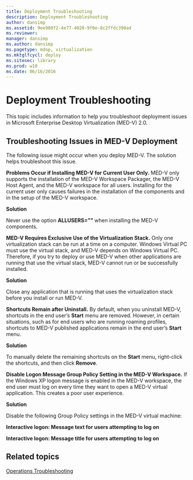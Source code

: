 ```yaml
---
title: Deployment Troubleshooting
description: Deployment Troubleshooting
author: dansimp
ms.assetid: 9ee980f2-4e77-4020-9f0e-8c2ffdc390ad
ms.reviewer: 
manager: dansimp
ms.author: dansimp
ms.pagetype: mdop, virtualization
ms.mktglfcycl: deploy
ms.sitesec: library
ms.prod: w10
ms.date: 06/16/2016
---
```



# Deployment Troubleshooting


This topic includes information to help you troubleshoot deployment issues in Microsoft Enterprise Desktop Virtualization (MED-V) 2.0.

## Troubleshooting Issues in MED-V Deployment


The following issue might occur when you deploy MED-V. The solution helps troubleshoot this issue.

**Problems Occur if Installing MED-V for Current User Only.** MED-V only supports the installation of the MED-V Workspace Packager, the MED-V Host Agent, and the MED-V workspace for all users. Installing for the current user only causes failures in the installation of the components and in the setup of the MED-V workspace.

**Solution**

Never use the option **ALLUSERS=””** when installing the MED-V components.

**MED-V Requires Exclusive Use of the Virtualization Stack.** Only one virtualization stack can be run at a time on a computer. Windows Virtual PC must use the virtual stack, and MED-V depends on Windows Virtual PC. Therefore, if you try to deploy or use MED-V when other applications are running that use the virtual stack, MED-V cannot run or be successfully installed.

**Solution**

Close any application that is running that uses the virtualization stack before you install or run MED-V.

**Shortcuts Remain after Uninstall.** By default, when you uninstall MED-V, shortcuts in the end user’s **Start** menu are removed. However, in certain situations, such as for end users who are running roaming profiles, shortcuts to MED-V published applications remain in the end user’s **Start** menu.

**Solution**

To manually delete the remaining shortcuts on the **Start** menu, right-click the shortcuts, and then click **Remove**.

**Disable Logon Message Group Policy Setting in the MED-V Workspace.** If the Windows XP logon message is enabled in the MED-V workspace, the end user must log on every time they want to open a MED-V virtual application. This creates a poor user experience.

**Solution**

Disable the following Group Policy settings in the MED-V virtual machine:

**Interactive logon: Message text for users attempting to log on**

**Interactive logon: Message title for users attempting to log on**

## Related topics


[Operations Troubleshooting](operations-troubleshooting-medv2.md)

 

 





